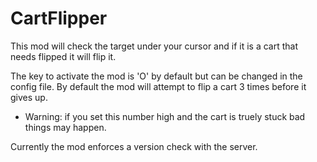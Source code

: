 # CartFlipper

This mod will check the target under your cursor and if it is a cart that needs flipped it will flip it.

The key to activate the mod is 'O' by default but can be changed in the config file.
By default the mod will attempt to flip a cart 3 times before it gives up.

* Warning: if you set this number high and the cart is truely stuck bad things may happen.

Currently the mod enforces a version check with the server.